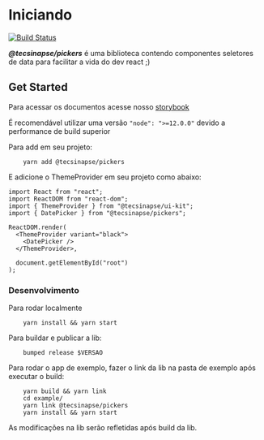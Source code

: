 # Iniciando

[![Build Status](https://travis-ci.org/tecsinapse/ui-kit.svg?branch=master)](https://travis-ci.org/tecsinapse/ui-kit)



***@tecsinapse/pickers*** é uma biblioteca contendo componentes seletores de data para facilitar a vida do dev react ;)

## Get Started

Para acessar os documentos acesse nosso [storybook](https://tecsinapse.github.io/ui-kit/)

É recomendável utilizar uma versão `"node": ">=12.0.0"` devido a performance de build superior

Para add em seu projeto:
```
    yarn add @tecsinapse/pickers
```

E adicione o ThemeProvider em seu projeto como abaixo:

```
import React from "react";
import ReactDOM from "react-dom";
import { ThemeProvider } from "@tecsinapse/ui-kit";
import { DatePicker } from "@tecsinapse/pickers";

ReactDOM.render(
  <ThemeProvider variant="black">
    <DatePicker />
  </ThemeProvider>,

  document.getElementById("root")
);
```

### Desenvolvimento

Para rodar localmente
```
    yarn install && yarn start
```

Para buildar e publicar a lib:
```
    bumped release $VERSAO
```

Para rodar o app de exemplo, fazer o link da lib na pasta de exemplo após executar o build:
```
    yarn build && yarn link
    cd example/
    yarn link @tecsinapse/pickers
    yarn install && yarn start
```

As modificações na lib serão refletidas após build da lib.

